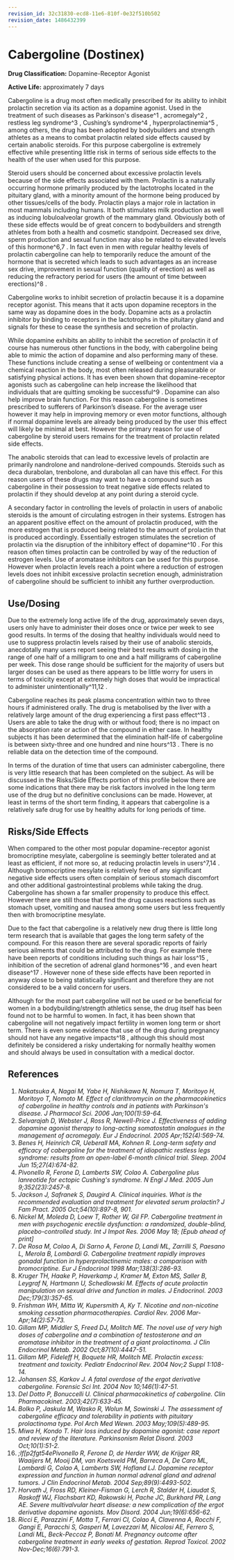 ```yaml
---
revision_id: 32c31830-ecd8-11e6-810f-0e32f510b502
revision_date: 1486432399
---
```


# Cabergoline (Dostinex)
 
**Drug Classification:** Dopamine-Receptor Agonist

**Active Life:** approximately 7 days

Cabergoline is a drug most often medically prescribed for its ability to inhibit prolactin secretion via its action as a dopamine agonist. Used in the treatment of such diseases as Parkinson's disease^1 , acromegaly^2 , restless leg syndrome^3 , Cushing’s syndrome^4 , hyperprolactinemia^5 , among others, the drug has been adopted by bodybuilders and strength athletes as a means to combat prolactin related side effects caused by certain anabolic steroids. For this purpose cabergoline is extremely effective while presenting little risk in terms of serious side effects to the health of the user when used for this purpose.

Steroid users should be concerned about excessive prolactin levels because of the side effects associated with them. Prolactin is a naturally occurring hormone primarily produced by the lactotrophs located in the pituitary gland, with a minority amount of the hormone being produced by other tissues/cells of the body. Prolactin plays a major role in lactation in most mammals including humans. It both stimulates milk production as well as inducing lobuloalveolar growth of the mammary gland. Obviously both of these side effects would be of great concern to bodybuilders and strength athletes from both a health and cosmetic standpoint. Decreased sex drive, sperm production and sexual function may also be related to elevated levels of this hormone^6,7 . In fact even in men with regular healthy levels of prolactin cabergoline can help to temporarily reduce the amount of the hormone that is secreted which leads to such advantages as an increase sex drive, improvement in sexual function (quality of erection) as well as reducing the refractory period for users (the amount of time between erections)^8 .

Cabergoline works to inhibit secretion of prolactin because it is a dopamine receptor agonist. This means that it acts upon dopamine receptors in the same way as dopamine does in the body. Dopamine acts as a prolactin inhibitor by binding to receptors in the lactotrophs in the pituitary gland and signals for these to cease the synthesis and secretion of prolactin. 

While dopamine exhibits an ability to inhibit the secretion of prolactin it of course has numerous other functions in the body, with cabergoline being able to mimic the action of dopamine and also performing many of these. These functions include creating a sense of wellbeing or contentment via a chemical reaction in the body, most often released during pleasurable or satisfying physical actions. It has even been shown that dopamine-receptor agonists such as cabergoline can help increase the likelihood that individuals that are quitting smoking be successful^9 . Dopamine can also help improve brain function. For this reason cabergoline is sometimes prescribed to sufferers of Parkinson’s disease. For the average user however it may help in improving memory or even motor functions, although if normal dopamine levels are already being produced by the user this effect will likely be minimal at best. However the primary reason for use of cabergoline by steroid users remains for the treatment of prolactin related side effects.

The anabolic steroids that can lead to excessive levels of prolactin are primarily nandrolone and nandrolone-derived compounds. Steroids such as deca durabolan, trenbolone, and durabolan all can have this effect. For this reason users of these drugs may want to have a compound such as cabergoline in their possession to treat negative side effects related to prolactin if they should develop at any point during a steroid cycle.

A secondary factor in controlling the levels of prolactin in users of anabolic steroids is the amount of circulating estrogen in their systems. Estrogen has an apparent positive effect on the amount of prolactin produced, with the more estrogen that is produced being related to the amount of prolactin that is produced accordingly. Essentially estrogen stimulates the secretion of prolactin via the disruption of the inhibitory effect of dopamine^10 . For this reason often times prolactin can be controlled by way of the reduction of estrogen levels. Use of aromatase inhibitors can be used for this purpose. However when prolactin levels reach a point where a reduction of estrogen levels does not inhibit excessive prolactin secretion enough, administration of cabergoline should be sufficient to inhibit any further overproduction.

## Use/Dosing

Due to the extremely long active life of the drug, approximately seven days, users only have to administer their doses once or twice per week to see good results. In terms of the dosing that healthy individuals would need to use to suppress prolactin levels raised by their use of anabolic steroids, anecdotally many users report seeing their best results with dosing in the range of one half of a milligram to one and a half milligrams of cabergoline per week. This dose range should be sufficient for the majority of users but larger doses can be used as there appears to be little worry for users in terms of toxicity except at extremely high doses that would be impractical to administer unintentionally^11,12 .

Cabergoline reaches its peak plasma concentration within two to three hours if administered orally. The drug is metabolised by the liver with a relatively large amount of the drug experiencing a first pass effect^13 . Users are able to take the drug with or without food; there is no impact on the absorption rate or action of the compound in either case. In healthy subjects it has been determined that the elimination half-life of cabergoline is between sixty-three and one hundred and nine hours^13 . There is no reliable data on the detection time of the compound. 

In terms of the duration of time that users can administer cabergoline, there is very little research that has been completed on the subject. As will be discussed in the Risks/Side Effects portion of this profile below there are some indications that there may be risk factors involved in the long term use of the drug but no definitive conclusions can be made. However, at least in terms of the short term finding, it appears that cabergoline is a relatively safe drug for use by healthy adults for long periods of time. 

## Risks/Side Effects

When compared to the other most popular dopamine-receptor agonist bromocriptine mesylate, cabergoline is seemingly better tolerated and at least as efficient, if not more so, at reducing prolactin levels in users^7,14 . Although bromocriptine mesylate is relatively free of any significant negative side effects users often complain of serious stomach discomfort and other additional gastrointestinal problems while taking the drug. Cabergoline has shown a far smaller propensity to produce this effect. However there are still those that find the drug causes reactions such as stomach upset, vomiting and nausea among some users but less frequently then with bromocriptine mesylate.

Due to the fact that cabergoline is a relatively new drug there is little long term research that is available that gages the long term safety of the compound. For this reason there are several sporadic reports of fairly serious ailments that could be attributed to the drug. For example there have been reports of conditions including such things as hair loss^15 , inhibition of the secretion of adrenal gland hormones^16 , and even heart disease^17 . However none of these side effects have been reported in anyway close to being statistically significant and therefore they are not considered to be a valid concern for users. 

Although for the most part cabergoline will not be used or be beneficial for women in a bodybuilding/strength athletics sense, the drug itself has been found not to be harmful to women. In fact, it has been shown that cabergoline will not negatively impact fertility in women long term or short term. There is even some evidence that use of the drug during pregnancy should not have any negative impacts^18 , although this should most definitely be considered a risky undertaking for normally healthy women and should always be used in consultation with a medical doctor.

## References

1. *Nakatsuka A, Nagai M, Yabe H, Nishikawa N, Nomura T, Moritoyo H, Moritoyo T, Nomoto M. Effect of clarithromycin on the pharmacokinetics of cabergoline in healthy controls and in patients with Parkinson's disease. J Pharmacol Sci. 2006 Jan;100(1):59-64.*
2. *Selvarajah D, Webster J, Ross R, Newell-Price J. Effectiveness of adding dopamine agonist therapy to long-acting somatostatin analogues in the management of acromegaly. Eur J Endocrinol. 2005 Apr;152(4):569-74.*
3. *Benes H, Heinrich CR, Ueberall MA, Kohnen R. Long-term safety and efficacy of cabergoline for the treatment of idiopathic restless legs syndrome: results from an open-label 6-month clinical trial. Sleep. 2004 Jun 15;27(4):674-82.*
4. *Pivonello R, Ferone D, Lamberts SW, Colao A. Cabergoline plus lanreotide for ectopic Cushing's syndrome. N Engl J Med. 2005 Jun 9;352(23):2457-8.*
5. *Jackson J, Safranek S, Daugird A. Clinical inquiries. What is the recommended evaluation and treatment for elevated serum prolactin? J Fam Pract. 2005 Oct;54(10):897-8, 901.*
6. *Nickel M, Moleda D, Loew T, Rother W, Gil FP. Cabergoline treatment in men with psychogenic erectile dysfunction: a randomized, double-blind, placebo-controlled study. Int J Impot Res. 2006 May 18; [Epub ahead of print]*
7. *De Rosa M, Colao A, Di Sarno A, Ferone D, Landi ML, Zarrilli S, Paesano L, Merola B, Lombardi G. Cabergoline treatment rapidly improves gonadal function in hyperprolactinemic males: a comparison with bromocriptine. Eur J Endocrinol 1998 Mar;138(3):286-93.*
8. *Kruger TH, Haake P, Haverkamp J, Kramer M, Exton MS, Saller B, Leygraf N, Hartmann U, Schedlowski M. Effects of acute prolactin manipulation on sexual drive and function in males. J Endocrinol. 2003 Dec;179(3):357-65.*
9. *Frishman WH, Mitta W, Kupersmith A, Ky T. Nicotine and non-nicotine smoking cessation pharmacotherapies. Cardiol Rev. 2006 Mar-Apr;14(2):57-73.*
10. *Gillam MP, Middler S, Freed DJ, Molitch ME. The novel use of very high doses of cabergoline and a combination of testosterone and an aromatase inhibitor in the treatment of a giant prolactinoma. J Clin Endocrinol Metab. 2002 Oct;87(10):4447-51.*
11. *Gillam MP, Fideleff H, Boquete HR, Molitch ME. Prolactin excess: treatment and toxicity. Pediatr Endocrinol Rev. 2004 Nov;2 Suppl 1:108-14.*
12. *Johansen SS, Karkov J. A fatal overdose of the ergot derivative cabergoline. Forensic Sci Int. 2004 Nov 10;146(1):47-51.*
13. *Del Dotto P, Bonuccelli U. Clinical pharmacokinetics of cabergoline. Clin Pharmacokinet. 2003;42(7):633-45.*
14. *Bolko P, Jaskula M, Wasko R, Wolun M, Sowinski J. The assessment of cabergoline efficacy and tolerability in patients with pituitary prolactinoma type. Pol Arch Med Wewn. 2003 May;109(5):489-95.*
15. *Miwa H, Kondo T. Hair loss induced by dopamine agonist: case report and review of the literature. Parkinsonism Relat Disord. 2003 Oct;10(1):51-2.*
16. *;lf[p2fgt54ePivonello R, Ferone D, de Herder WW, de Krijger RR, Waaijers M, Mooij DM, van Koetsveld PM, Barreca A, De Caro ML, Lombardi G, Colao A, Lamberts SW, Hofland LJ. Dopamine receptor expression and function in human normal adrenal gland and adrenal tumors. J Clin Endocrinol Metab. 2004 Sep;89(9):4493-502.*
17. *Horvath J, Fross RD, Kleiner-Fisman G, Lerch R, Stalder H, Liaudat S, Raskoff WJ, Flachsbart KD, Rakowski H, Pache JC, Burkhard PR, Lang AE. Severe multivalvular heart disease: a new complication of the ergot derivative dopamine agonists. Mov Disord. 2004 Jun;19(6):656-62.*
18. *Ricci E, Parazzini F, Motta T, Ferrari CI, Colao A, Clavenna A, Rocchi F, Gangi E, Paracchi S, Gasperi M, Lavezzari M, Nicolosi AE, Ferrero S, Landi ML, Beck-Peccoz P, Bonati M. Pregnancy outcome after cabergoline treatment in early weeks of gestation. Reprod Toxicol. 2002 Nov-Dec;16(6):791-3.*
